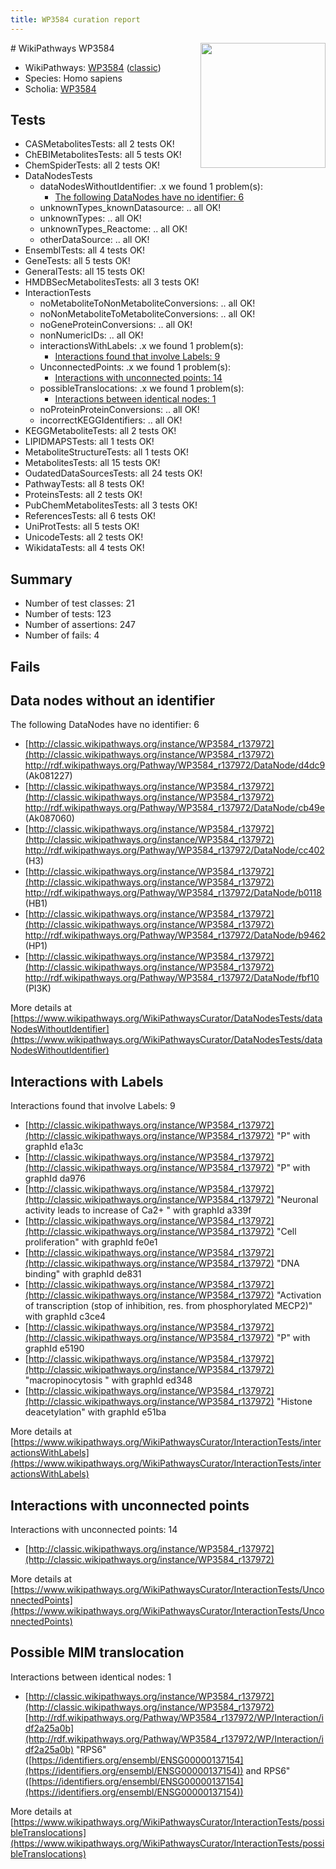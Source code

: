 ```yaml
---
title: WP3584 curation report
---
```


<img style="float: right; width: 200px" src="https://upload.wikimedia.org/wikipedia/commons/thumb/8/83/Wplogo_with_text_500.png/640px-Wplogo_with_text_500.png" />
# WikiPathways WP3584

* WikiPathways: [WP3584](https://wikipathways.org/pathways/WP3584) ([classic](https://classic.wikipathways.org/instance/WP3584))
* Species: Homo sapiens
* Scholia: [WP3584](https://scholia.toolforge.org/wikipathways/WP3584)
## Tests
* CASMetabolitesTests: all 2 tests OK!
* ChEBIMetabolitesTests: all 5 tests OK!
* ChemSpiderTests: all 2 tests OK!
* DataNodesTests
    * dataNodesWithoutIdentifier: .x we found 1 problem(s):
        * [The following DataNodes have no identifier: 6](#d2d32fa5)
    * unknownTypes_knownDatasource: .. all OK!
    * unknownTypes: .. all OK!
    * unknownTypes_Reactome: .. all OK!
    * otherDataSource: .. all OK!
* EnsemblTests: all 4 tests OK!
* GeneTests: all 5 tests OK!
* GeneralTests: all 15 tests OK!
* HMDBSecMetabolitesTests: all 3 tests OK!
* InteractionTests
    * noMetaboliteToNonMetaboliteConversions: .. all OK!
    * noNonMetaboliteToMetaboliteConversions: .. all OK!
    * noGeneProteinConversions: .. all OK!
    * nonNumericIDs: .. all OK!
    * interactionsWithLabels: .x we found 1 problem(s):
        * [Interactions found that involve Labels: 9](#630d2680)
    * UnconnectedPoints: .x we found 1 problem(s):
        * [Interactions with unconnected points: 14](#7f1d407b)
    * possibleTranslocations: .x we found 1 problem(s):
        * [Interactions between identical nodes: 1](#1c118206)
    * noProteinProteinConversions: .. all OK!
    * incorrectKEGGIdentifiers: .. all OK!
* KEGGMetaboliteTests: all 2 tests OK!
* LIPIDMAPSTests: all 1 tests OK!
* MetaboliteStructureTests: all 1 tests OK!
* MetabolitesTests: all 15 tests OK!
* OudatedDataSourcesTests: all 24 tests OK!
* PathwayTests: all 8 tests OK!
* ProteinsTests: all 2 tests OK!
* PubChemMetabolitesTests: all 3 tests OK!
* ReferencesTests: all 6 tests OK!
* UniProtTests: all 5 tests OK!
* UnicodeTests: all 2 tests OK!
* WikidataTests: all 4 tests OK!


## Summary

* Number of test classes: 21
* Number of tests: 123
* Number of assertions: 247
* Number of fails: 4

## Fails

<a name="d2d32fa5" />

## Data nodes without an identifier

The following DataNodes have no identifier: 6

* [http://classic.wikipathways.org/instance/WP3584_r137972](http://classic.wikipathways.org/instance/WP3584_r137972) http://rdf.wikipathways.org/Pathway/WP3584_r137972/DataNode/d4dc9 (Ak081227)
* [http://classic.wikipathways.org/instance/WP3584_r137972](http://classic.wikipathways.org/instance/WP3584_r137972) http://rdf.wikipathways.org/Pathway/WP3584_r137972/DataNode/cb49e (Ak087060)
* [http://classic.wikipathways.org/instance/WP3584_r137972](http://classic.wikipathways.org/instance/WP3584_r137972) http://rdf.wikipathways.org/Pathway/WP3584_r137972/DataNode/cc402 (H3)
* [http://classic.wikipathways.org/instance/WP3584_r137972](http://classic.wikipathways.org/instance/WP3584_r137972) http://rdf.wikipathways.org/Pathway/WP3584_r137972/DataNode/b0118 (HB1)
* [http://classic.wikipathways.org/instance/WP3584_r137972](http://classic.wikipathways.org/instance/WP3584_r137972) http://rdf.wikipathways.org/Pathway/WP3584_r137972/DataNode/b9462 (HP1)
* [http://classic.wikipathways.org/instance/WP3584_r137972](http://classic.wikipathways.org/instance/WP3584_r137972) http://rdf.wikipathways.org/Pathway/WP3584_r137972/DataNode/fbf10 (PI3K)


More details at [https://www.wikipathways.org/WikiPathwaysCurator/DataNodesTests/dataNodesWithoutIdentifier](https://www.wikipathways.org/WikiPathwaysCurator/DataNodesTests/dataNodesWithoutIdentifier)

<a name="630d2680" />

## Interactions with Labels

Interactions found that involve Labels: 9

* [http://classic.wikipathways.org/instance/WP3584_r137972](http://classic.wikipathways.org/instance/WP3584_r137972) "P" with graphId e1a3c
* [http://classic.wikipathways.org/instance/WP3584_r137972](http://classic.wikipathways.org/instance/WP3584_r137972) "P" with graphId da976
* [http://classic.wikipathways.org/instance/WP3584_r137972](http://classic.wikipathways.org/instance/WP3584_r137972) "Neuronal activity
leads to increase of Ca2+  " with graphId a339f
* [http://classic.wikipathways.org/instance/WP3584_r137972](http://classic.wikipathways.org/instance/WP3584_r137972) "Cell proliferation" with graphId fe0e1
* [http://classic.wikipathways.org/instance/WP3584_r137972](http://classic.wikipathways.org/instance/WP3584_r137972) "DNA binding" with graphId de831
* [http://classic.wikipathways.org/instance/WP3584_r137972](http://classic.wikipathways.org/instance/WP3584_r137972) "Activation of transcription
(stop of inhibition, res. from
phosphorylated MECP2)" with graphId c3ce4
* [http://classic.wikipathways.org/instance/WP3584_r137972](http://classic.wikipathways.org/instance/WP3584_r137972) "P" with graphId e5190
* [http://classic.wikipathways.org/instance/WP3584_r137972](http://classic.wikipathways.org/instance/WP3584_r137972) "macropinocytosis " with graphId ed348
* [http://classic.wikipathways.org/instance/WP3584_r137972](http://classic.wikipathways.org/instance/WP3584_r137972) "Histone deacetylation" with graphId e51ba


More details at [https://www.wikipathways.org/WikiPathwaysCurator/InteractionTests/interactionsWithLabels](https://www.wikipathways.org/WikiPathwaysCurator/InteractionTests/interactionsWithLabels)

<a name="7f1d407b" />

## Interactions with unconnected points

Interactions with unconnected points: 14

* [http://classic.wikipathways.org/instance/WP3584_r137972](http://classic.wikipathways.org/instance/WP3584_r137972)


More details at [https://www.wikipathways.org/WikiPathwaysCurator/InteractionTests/UnconnectedPoints](https://www.wikipathways.org/WikiPathwaysCurator/InteractionTests/UnconnectedPoints)

<a name="1c118206" />

## Possible MIM translocation

Interactions between identical nodes: 1

* [http://classic.wikipathways.org/instance/WP3584_r137972](http://classic.wikipathways.org/instance/WP3584_r137972) [http://rdf.wikipathways.org/Pathway/WP3584_r137972/WP/Interaction/idf2a25a0b](http://rdf.wikipathways.org/Pathway/WP3584_r137972/WP/Interaction/idf2a25a0b) "RPS6" ([https://identifiers.org/ensembl/ENSG00000137154](https://identifiers.org/ensembl/ENSG00000137154)) and 
RPS6" ([https://identifiers.org/ensembl/ENSG00000137154](https://identifiers.org/ensembl/ENSG00000137154))


More details at [https://www.wikipathways.org/WikiPathwaysCurator/InteractionTests/possibleTranslocations](https://www.wikipathways.org/WikiPathwaysCurator/InteractionTests/possibleTranslocations)

